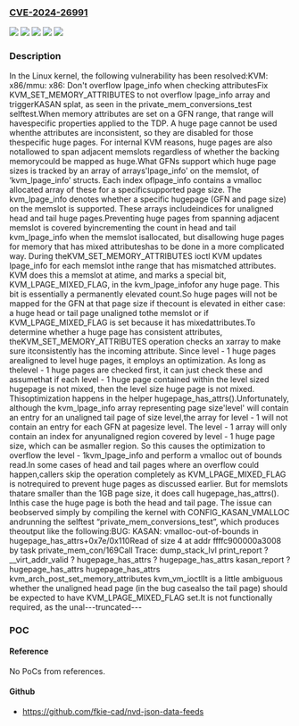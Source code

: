 ### [CVE-2024-26991](https://cve.mitre.org/cgi-bin/cvename.cgi?name=CVE-2024-26991)
![](https://img.shields.io/static/v1?label=Product&message=Linux&color=blue)
![](https://img.shields.io/static/v1?label=Version&message=&color=brightgreen)
![](https://img.shields.io/static/v1?label=Version&message=6.8%20&color=brightgreen)
![](https://img.shields.io/static/v1?label=Version&message=90b4fe17981e155432c4dbc490606d0c2e9c2199%20&color=brightgreen)
![](https://img.shields.io/static/v1?label=Vulnerability&message=n%2Fa&color=blue)

### Description

In the Linux kernel, the following vulnerability has been resolved:KVM: x86/mmu: x86: Don't overflow lpage_info when checking attributesFix KVM_SET_MEMORY_ATTRIBUTES to not overflow lpage_info array and triggerKASAN splat, as seen in the private_mem_conversions_test selftest.When memory attributes are set on a GFN range, that range will havespecific properties applied to the TDP. A huge page cannot be used whenthe attributes are inconsistent, so they are disabled for those thespecific huge pages. For internal KVM reasons, huge pages are also notallowed to span adjacent memslots regardless of whether the backing memorycould be mapped as huge.What GFNs support which huge page sizes is tracked by an array of arrays'lpage_info' on the memslot, of ‘kvm_lpage_info’ structs. Each index oflpage_info contains a vmalloc allocated array of these for a specificsupported page size. The kvm_lpage_info denotes whether a specific hugepage (GFN and page size) on the memslot is supported. These arrays includeindices for unaligned head and tail huge pages.Preventing huge pages from spanning adjacent memslot is covered byincrementing the count in head and tail kvm_lpage_info when the memslot isallocated, but disallowing huge pages for memory that has mixed attributeshas to be done in a more complicated way. During theKVM_SET_MEMORY_ATTRIBUTES ioctl KVM updates lpage_info for each memslot inthe range that has mismatched attributes. KVM does this a memslot at atime, and marks a special bit, KVM_LPAGE_MIXED_FLAG, in the kvm_lpage_infofor any huge page. This bit is essentially a permanently elevated count.So huge pages will not be mapped for the GFN at that page size if thecount is elevated in either case: a huge head or tail page unaligned tothe memslot or if KVM_LPAGE_MIXED_FLAG is set because it has mixedattributes.To determine whether a huge page has consistent attributes, theKVM_SET_MEMORY_ATTRIBUTES operation checks an xarray to make sure itconsistently has the incoming attribute. Since level - 1 huge pages arealigned to level huge pages, it employs an optimization. As long as thelevel - 1 huge pages are checked first, it can just check these and assumethat if each level - 1 huge page contained within the level sized hugepage is not mixed, then the level size huge page is not mixed. Thisoptimization happens in the helper hugepage_has_attrs().Unfortunately, although the kvm_lpage_info array representing page size'level' will contain an entry for an unaligned tail page of size level,the array for level - 1  will not contain an entry for each GFN at pagesize level. The level - 1 array will only contain an index for anyunaligned region covered by level - 1 huge page size, which can be asmaller region. So this causes the optimization to overflow the level - 1kvm_lpage_info and perform a vmalloc out of bounds read.In some cases of head and tail pages where an overflow could happen,callers skip the operation completely as KVM_LPAGE_MIXED_FLAG is notrequired to prevent huge pages as discussed earlier. But for memslots thatare smaller than the 1GB page size, it does call hugepage_has_attrs(). Inthis case the huge page is both the head and tail page. The issue can beobserved simply by compiling the kernel with CONFIG_KASAN_VMALLOC andrunning the selftest “private_mem_conversions_test”, which produces theoutput like the following:BUG: KASAN: vmalloc-out-of-bounds in hugepage_has_attrs+0x7e/0x110Read of size 4 at addr ffffc900000a3008 by task private_mem_con/169Call Trace:  dump_stack_lvl  print_report  ? __virt_addr_valid  ? hugepage_has_attrs  ? hugepage_has_attrs  kasan_report  ? hugepage_has_attrs  hugepage_has_attrs  kvm_arch_post_set_memory_attributes  kvm_vm_ioctlIt is a little ambiguous whether the unaligned head page (in the bug casealso the tail page) should be expected to have KVM_LPAGE_MIXED_FLAG set.It is not functionally required, as the unal---truncated---

### POC

#### Reference
No PoCs from references.

#### Github
- https://github.com/fkie-cad/nvd-json-data-feeds

